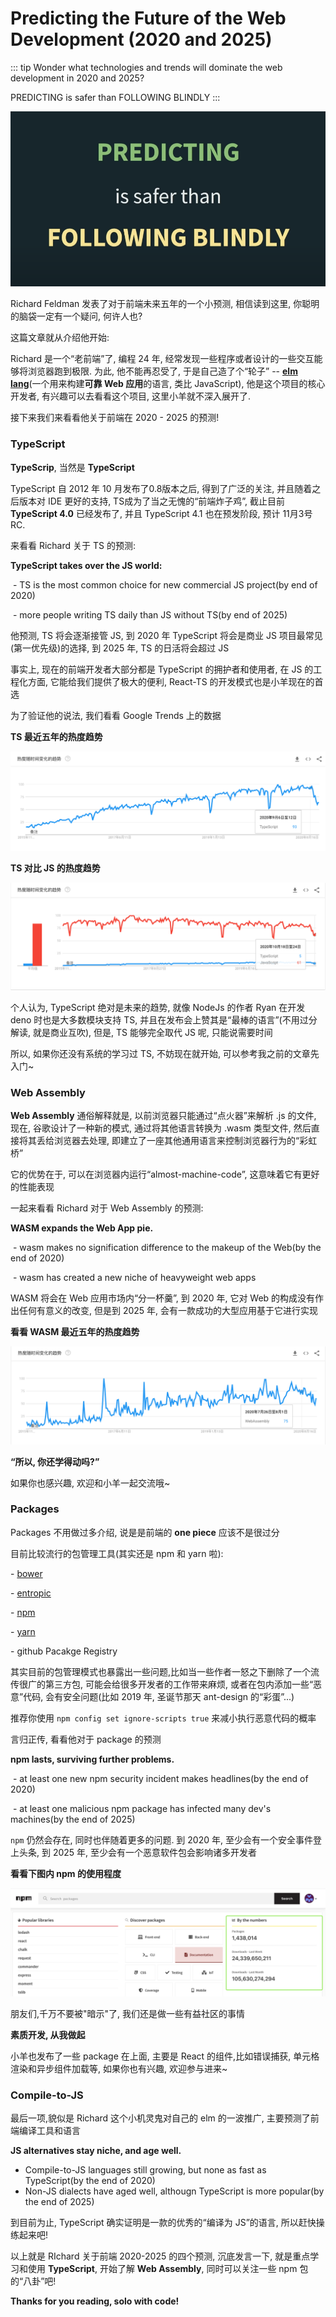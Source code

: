 # Predicting the Future of the Web Development (2020 and 2025)

::: tip
Wonder what technologies and trends will dominate the web development in 2020 and 2025?

PREDICTING is safer than FOLLOWING BLINDLY
:::

![predict](../assets/predict.png)

Richard Feldman 发表了对于前端未来五年的一个小预测, 相信读到这里, 你聪明的脑袋一定有一个疑问, 何许人也?

这篇文章就从介绍他开始:

Richard 是一个“老前端”了, 编程 24 年, 经常发现一些程序或者设计的一些交互能够将浏览器跑到极限. 为此, 他不能再忍受了, 于是自己造了个“轮子” -- [**elm lang**](https://elm-lang.org/)(一个用来构建**可靠 Web 应用**的语言, 类比 JavaScript), 他是这个项目的核心开发者, 有兴趣可以去看看这个项目, 这里小羊就不深入展开了.

接下来我们来看看他关于前端在 2020 - 2025 的预测!



### TypeScript

**TypeScrip**, 当然是 **TypeScript**

TypeScript 自 2012 年 10 月发布了0.8版本之后, 得到了广泛的关注, 并且随着之后版本对 IDE 更好的支持, TS成为了当之无愧的“前端炸子鸡”, 截止目前 **TypeScript 4.0** 已经发布了, 并且 TypeScript 4.1 也在预发阶段, 预计 11月3号 RC.

来看看 Richard 关于 TS 的预测:

**TypeScript takes over the JS world:**

​    \- TS is the most common choice for new commercial JS project(by end of 2020)

​    \- more people writing TS daily than JS without TS(by end of 2025)

他预测, TS 将会逐渐接管 JS, 到 2020 年 TypeScript 将会是商业 JS 项目最常见(第一优先级)的选择, 到 2025 年, TS 的日活将会超过 JS

事实上, 现在的前端开发者大部分都是 TypeScript 的拥护者和使用者, 在 JS 的工程化方面, 它能给我们提供了极大的便利, React-TS 的开发模式也是小羊现在的首选

为了验证他的说法, 我们看看 Google Trends 上的数据

**TS 最近五年的热度趋势**

![t](../assets/ts.png)

**TS 对比 JS 的热度趋势**

![ts vs js](../assets/tsvsjs.png)

个人认为, TypeScript 绝对是未来的趋势, 就像 NodeJs 的作者 Ryan 在开发 deno 时也是大多数模块支持 TS, 并且在发布会上赞其是“最棒的语言”(不用过分解读, 就是商业互吹), 但是, TS 能够完全取代 JS 呢, 只能说需要时间

所以, 如果你还没有系统的学习过 TS, 不妨现在就开始, 可以参考我之前的文章先入门~



### Web Assembly

**Web Assembly** 通俗解释就是, 以前浏览器只能通过“点火器”来解析 .js 的文件, 现在, 谷歌设计了一种新的模式, 通过将其他语言转换为 .wasm 类型文件, 然后直接将其丢给浏览器去处理, 即建立了一座其他通用语言来控制浏览器行为的“彩虹桥”

它的优势在于, 可以在浏览器内运行“almost-machine-code”, 这意味着它有更好的性能表现

一起来看看 Richard 对于 Web Assembly 的预测:

  **WASM expands the Web App pie.**

​    \- wasm makes no signification difference to the makeup of the Web(by the end of 2020) 

​    \- wasm has created a new niche of heavyweight web apps

WASM 将会在 Web 应用市场内“分一杯羹”, 到 2020 年, 它对 Web 的构成没有作出任何有意义的改变, 但是到 2025 年, 会有一款成功的大型应用基于它进行实现

**看看 WASM 最近五年的热度趋势**

![web assembly](../assets/webassembly.png)

**“所以, 你还学得动吗?”**

如果你也感兴趣, 欢迎和小羊一起交流哦~



### Packages

Packages 不用做过多介绍, 说是是前端的 **one piece** 应该不是很过分

目前比较流行的包管理工具(其实还是 npm 和 yarn 啦): 

\- [bower](https://bower.io/)

\- [entropic](https://www.entropic.dev/)

\- [npm](https://www.npmjs.com/)

\- [yarn](https://yarnpkg.com/)

\- github Pacakge Registry

其实目前的包管理模式也暴露出一些问题,比如当一些作者一怒之下删除了一个流传很广的第三方包, 可能会给很多开发者的工作带来麻烦, 或者在包内添加一些“恶意”代码, 会有安全问题(比如 2019 年, 圣诞节那天 ant-design 的“彩蛋”...)

推荐你使用 `npm config set ignore-scripts true` 来减小执行恶意代码的概率

言归正传, 看看他对于 package 的预测

**npm lasts, surviving further problems.**

​    - at least one new npm security incident makes headlines(by the end of 2020)

​    - at least one malicious npm package has infected many dev's machines(by the end of 2025)

`npm` 仍然会存在, 同时也伴随着更多的问题. 到 2020 年, 至少会有一个安全事件登上头条, 到 2025 年, 至少会有一个恶意软件包会影响诸多开发者

**看看下图内 npm 的使用程度**

![package](../assets/package.png)

朋友们,千万不要被"暗示"了, 我们还是做一些有益社区的事情

**素质开发, 从我做起**

小羊也发布了一些 package 在上面, 主要是 React 的组件,比如错误捕获, 单元格渲染和异步组件加载等, 如果你也有兴趣, 欢迎参与进来~



### Compile-to-JS

最后一项,貌似是 Richard 这个小机灵鬼对自己的 elm 的一波推广, 主要预测了前端编译工具和语言

**JS alternatives stay niche, and age well.**

- Compile-to-JS languages still growing, but none as fast as TypeScript(by the end of 2020)
- Non-JS dialects have aged well, althougn TypeScript is more popular(by the end of 2025)

到目前为止, TypeScript 确实证明是一款的优秀的“编译为 JS”的语言, 所以赶快操练起来吧!

以上就是 RIchard 关于前端 2020-2025 的四个预测, 沉底发言一下, 就是重点学习和使用 **TypeScript**, 开始了解 **Web Assembly**, 同时可以关注一些 npm 包的“八卦”吧!

**Thanks for you reading, solo with code!**